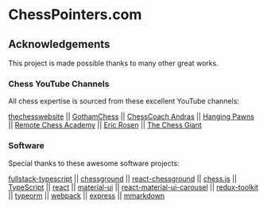 [//]: # "The README.md file is auto-generated using the mmarkdown npm package"
[//]: # "This is done as part of the `npm run build` script"
[//]: # "To make changes to README.md, edit readme.md and/or readme.js"
[//]: # "Learn more at https://www.npmjs.com/package/mmarkdown"
# ChessPointers.com

## Acknowledgements

This project is made possible thanks to many other great works. 

### Chess YouTube Channels

All chess expertise is sourced from these excellent YouTube channels:

[thechesswebsite](https://www.youtube.com/channel/UCHz5JQAUSkjxrosDIWCtEdw) || [GothamChess](https://www.youtube.com/channel/UCQHX6ViZmPsWiYSFAyS0a3Q) || [ChessCoach Andras](https://www.youtube.com/channel/UCcYZTGsTO5TbCaA1O0wcBzw) || [Hanging Pawns](https://www.youtube.com/channel/UCkJdvwRC-oGPhRHW_XPNokg) || [Remote Chess Academy](https://www.youtube.com/channel/UCsKZ2yOsgfNxln8xH5WkGvg) || [Eric Rosen](https://www.youtube.com/channel/UCXy10-NEFGxQ3b4NVrzHw1Q) || [The Chess Giant](https://www.youtube.com/channel/UC9kP6NUvOS4_E7az0nfl7TQ)

### Software

Special thanks to these awesome software projects:

[fullstack-typescript](https://github.com/gilamran/fullstack-typescript) || [chessground](https://github.com/ornicar/chessground) || [react-chessground](https://github.com/ruilisi/react-chessground) || [chess.js](https://github.com/jhlywa/chess.js) || [TypeScript](https://github.com/microsoft/TypeScript) || [react](https://github.com/facebook/react) || [material-ui](https://github.com/mui-org/material-ui) || [react-material-ui-carousel](https://github.com/Learus/react-material-ui-carousel) || [redux-toolkit](https://github.com/reduxjs/redux-toolkit) || [typeorm](https://github.com/typeorm/typeorm) || [webpack](https://github.com/webpack/webpack) || [express](https://github.com/expressjs/express) || [mmarkdown](https://github.com/albinotonnina/mmarkdown)

